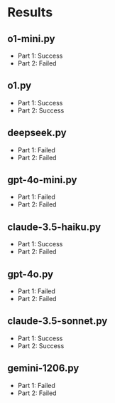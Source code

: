 # Results

## o1-mini.py

- Part 1: Success
- Part 2: Failed

## o1.py

- Part 1: Success
- Part 2: Success

## deepseek.py

- Part 1: Failed
- Part 2: Failed

## gpt-4o-mini.py

- Part 1: Failed
- Part 2: Failed

## claude-3.5-haiku.py

- Part 1: Success
- Part 2: Failed

## gpt-4o.py

- Part 1: Failed
- Part 2: Failed

## claude-3.5-sonnet.py

- Part 1: Success
- Part 2: Success

## gemini-1206.py

- Part 1: Failed
- Part 2: Failed
